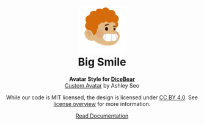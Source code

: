 <h1 align="center"><img src="./tests/svg/0.svg" width="124" /> <br />Big Smile</h1>
<p align="center">
  <strong>Avatar Style for <a href="https://dicebear.com/">DiceBear</a></strong><br />
    <a href="https://www.figma.com/community/file/881358461963645496">Custom Avatar</a>
    by Ashley Seo
</p>

<p align="center">
  While our code is MIT licensed, the design is licensed under
    <a href="https://creativecommons.org/licenses/by/4.0/">CC BY 4.0</a>.
  See <a href="https://dicebear.com/licenses">license overview</a> for more information.
</p>

<p align="center">
  <a href="https://dicebear.com/styles/big-smile">
    Read Documentation
  </a>
</p>
